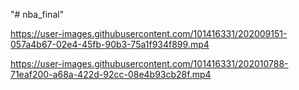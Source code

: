"# nba_final" 


https://user-images.githubusercontent.com/101416331/202009151-057a4b67-02e4-45fb-90b3-75a1f934f899.mp4



https://user-images.githubusercontent.com/101416331/202010788-71eaf200-a68a-422d-92cc-08e4b93cb28f.mp4

